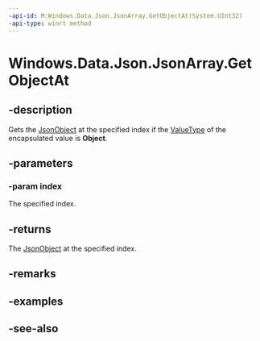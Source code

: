 ```yaml
---
-api-id: M:Windows.Data.Json.JsonArray.GetObjectAt(System.UInt32)
-api-type: winrt method
---
```


<!-- Method syntax
public Windows.Data.Json.JsonObject GetObjectAt(System.UInt32 index)
-->

# Windows.Data.Json.JsonArray.GetObjectAt

## -description
Gets the [JsonObject](jsonobject.md) at the specified index if the [ValueType](ijsonvalue_valuetype.md) of the encapsulated value is **Object**.

## -parameters
### -param index
The specified index.

## -returns
The [JsonObject](jsonobject.md) at the specified index.

## -remarks

## -examples

## -see-also
